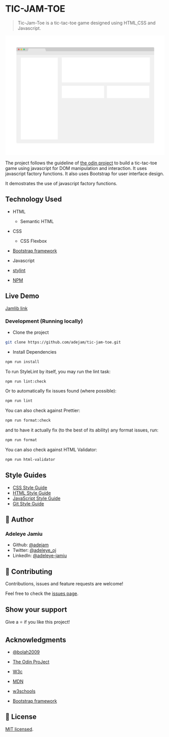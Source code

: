 # TIC-JAM-TOE

> Tic-Jam-Toe is a tic-tac-toe game designed using HTML,CSS and Javascript.

![screenshot](./app_screenshot.png)

The project follows the guideline of [the odin project](https://theodinproject.com/courses/javascript/lessons/tic-tac-toe-javascript) to build a tic-tac-toe game using javascript for DOM manipulation and interaction. It uses javascript factory functions. It also uses Bootstrap for user interface design.

It demostrates the use of javascript factory functions.

## Technology Used

- HTML

  - Semantic HTML

- CSS

  - CSS Flexbox

- [Bootstrap framework](https://getbootstrap.com/)

- Javascript

- [stylint](https://stylelint.io/)

- [NPM](https://www.npmjs.com/)

## Live Demo

[Jamlib link]( https://adejam.github.io/tic-jam-toe/index.html)

### Development (Running locally)

- Clone the project

```bash
git clone https://github.com/adejam/tic-jam-toe.git

```

- Install Dependencies

```bash
npm run install
```

To run StyleLint by itself, you may run the lint task:

```bash
npm run lint:check
```

Or to automatically fix issues found (where possible):

```bash
npm run lint
```

You can also check against Prettier:

```bash
npm run format:check
```

and to have it actually fix (to the best of its ability) any format issues, run:

```bash
npm run format
```

You can also check against HTML Validator:

```bash
npm run html-validator
```

## Style Guides

- [CSS Style Guide](http://udacity.github.io/frontend-nanodegree-styleguide/css.html)
- [HTML Style Guide](http://udacity.github.io/frontend-nanodegree-styleguide/index.html)
- [JavaScript Style Guide](http://udacity.github.io/frontend-nanodegree-styleguide/javascript.html)
- [Git Style Guide](https://udacity.github.io/git-styleguide/)

## 👤 Author

### Adeleye Jamiu

- Github: [@adejam](http://github.com/adejam)
- Twitter: [@adeleye_oj](https://twitter.com/Adeleye_oj)
- LinkedIn: [@adeleye-jamiu](https://linkedin.com/in/adeleye-jamiu)

## 🤝 Contributing

Contributions, issues and feature requests are welcome!

Feel free to check the [issues page](../../issues).

## Show your support

Give a ⭐️ if you like this project!

## Acknowledgments

- [@bolah2009](http://github.com/bolah2009)

- [The Odin ProJect](https://theodinproject.com/courses/javascript/lessons/tic-tac-toe-javascript)

- [W3c](https://www.w3.org/)

- [MDN](https://developer.mozilla.org/)

- [w3schools](https://www.w3schools.com/)

- [Bootstrap framework](https://getbootstrap.com/)

## 📝 License

[MIT licensed](./LICENSE).
